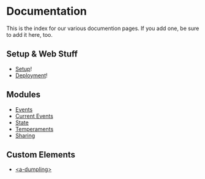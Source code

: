 Documentation
====

This is the index for our various documention pages. If you add one, be sure to add it here, too.

Setup & Web Stuff
---
- [Setup](./setup.md)!
- [Deployment](./deployment.md)!

Modules
---
- [Events](./Events.md)
- [Current Events](./ExistingEvents.md)
- [State](./State.md)
- [Temperaments](./temperaments.md)
- [Sharing](./Sharing.md)

Custom Elements
---
- [\<a-dumpling>](./a-dumpling.md)
